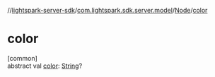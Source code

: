 //[lightspark-server-sdk](../../../index.md)/[com.lightspark.sdk.server.model](../index.md)/[Node](index.md)/[color](color.md)

# color

[common]\
abstract val [color](color.md): [String](https://kotlinlang.org/api/latest/jvm/stdlib/kotlin/-string/index.html)?
